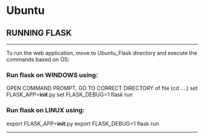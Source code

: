 # Ubuntu
## RUNNING FLASK
________________________________________
To run the web application, move to Ubuntu_Flask directory and execute the commands based on OS:
### Run flask on WINDOWS using:
OPEN COMMAND PROMPT, GO TO CORRECT DIRECTORY of file (cd ....)
set FLASK_APP=__init__.py
set FLASK_DEBUG=1
flask run
### Run flask on LINUX using:
export FLASK_APP=__init__.py
export FLASK_DEBUG=1
flask run
________________________________________

